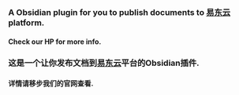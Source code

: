 ### A Obsidian plugin for you to publish documents to [易东云](https://www.ydc.show) platform.

#### Check our HP for more info.

### 这是一个让你发布文档到[易东云](https://www.ydc.show)平台的Obsidian插件.

#### 详情请移步我们的官网查看.
